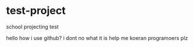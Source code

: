 # test-project
school projecting test

hello
how i use github? i dont no what it is 
help me koeran programoers plz
